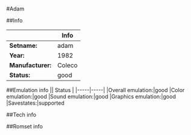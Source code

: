 #Adam

##Info

||Info|
|-----|-----|
|**Setname:**|adam
|**Year:**|1982
|**Manufacturer:**|Coleco
|**Status:**|good

##Emulation info
|| Status |
|-----|-----|
|Overall emulation:|good
|Color emulation:|good
|Sound emulation:|good
|Graphics emulation:|good
|Savestates:|supported

##Tech info

##Romset info

<!--- START OF EDITED COMMENT DO NOT TOUCH TEXT ABOVE-->
